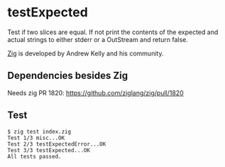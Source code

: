 # testExpected

Test if two slices are equal. If not print the contents of the
expected and actual strings to either stderr or a OutStream and
return false.

[Zig](https://ziglang.org) is developed by Andrew Kelly and his community.

## Dependencies besides Zig

Needs zig PR 1820: https://github.com/ziglang/zig/pull/1820

## Test
```
$ zig test index.zig 
Test 1/3 misc...OK
Test 2/3 testExpectedError...OK
Test 3/3 testExpected...OK
All tests passed.
```
